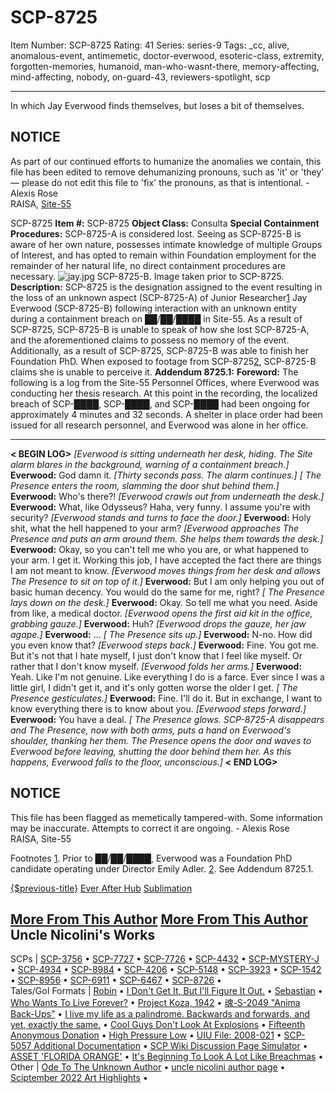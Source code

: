# SCP-8725
Item Number: SCP-8725
Rating: 41
Series: series-9
Tags: _cc, alive, anomalous-event, antimemetic, doctor-everwood, esoteric-class, extremity, forgotten-memories, humanoid, man-who-wasnt-there, memory-affecting, mind-affecting, nobody, on-guard-43, reviewers-spotlight, scp

---

In which Jay Everwood finds themselves, but loses a bit of themselves.
## NOTICE
As part of our continued efforts to humanize the anomalies we contain, this file has been edited to remove dehumanizing pronouns, such as 'it' or 'they' — please do not edit this file to 'fix' the pronouns, as that is intentional.
\- Alexis Rose  
RAISA, [Site-55](/secure-facility-dossier-site-55)
  
  

SCP-8725
**Item #:** SCP-8725
**Object Class:** Consulta
**Special Containment Procedures:** SCP-8725-A is considered lost.
Seeing as SCP-8725-B is aware of her own nature, possesses intimate knowledge of multiple Groups of Interest, and has opted to remain within Foundation employment for the remainder of her natural life, no direct containment procedures are necessary.
![jay.jpg](https://scp-wiki.wdfiles.com/local--files/scp-8725/jay.jpg)
SCP-8725-B. Image taken prior to SCP-8725.
**Description:** SCP-8725 is the designation assigned to the event resulting in the loss of an unknown aspect (SCP-8725-A) of Junior Researcher[1](javascript:;) Jay Everwood (SCP-8725-B) following interaction with an unknown entity during a containment breach on ██/██/████ in Site-55.
As a result of SCP-8725, SCP-8725-B is unable to speak of how she lost SCP-8725-A, and the aforementioned claims to possess no memory of the event. Additionally, as a result of SCP-8725, SCP-8725-B was able to finish her Foundation PhD. When exposed to footage from SCP-8725[2](javascript:;), SCP-8725-B claims she is unable to perceive it.
**Addendum 8725.1:**
**Foreword:** The following is a log from the Site-55 Personnel Offices, where Everwood was conducting her thesis research. At this point in the recording, the localized breach of SCP-████, SCP-████, and SCP-████ had been ongoing for approximately 4 minutes and 32 seconds. A shelter in place order had been issued for all research personnel, and Everwood was alone in her office.
* * *
**< BEGIN LOG>**
_[Everwood is sitting underneath her desk, hiding. The Site alarm blares in the background, warning of a containment breach.]_
**Everwood:** God damn it.
_[Thirty seconds pass. The alarm continues.]_
_[ The Presence enters the room, slamming the door shut behind them.]_
**Everwood:** Who's there?!
_[Everwood crawls out from underneath the desk.]_
**Everwood:** What, like Odysseus? Haha, very funny. I assume you're with security?
_[Everwood stands and turns to face the door.]_
**Everwood:** Holy shit, what the hell happened to your arm?
_[Everwood approaches The Presence and puts an arm around them. She helps them towards the desk.]_
**Everwood:** Okay, so you can't tell me who you are, or what happened to your arm. I get it. Working this job, I have accepted the fact there are things I am not meant to know.
_[Everwood moves things from her desk and allows The Presence to sit on top of it.]_
**Everwood:** But I am only helping you out of basic human decency. You would do the same for me, right?
_[ The Presence lays down on the desk.]_
**Everwood:** Okay. So tell me what you need. Aside from like, a medical doctor.
_[Everwood opens the first aid kit in the office, grabbing gauze.]_
**Everwood:** Huh?
_[Everwood drops the gauze, her jaw agape.]_
**Everwood:** …
_[ The Presence sits up.]_
**Everwood:** N-no. How did you even know that?
_[Everwood steps back.]_
**Everwood:** Fine. You got me. But it's not that I hate myself, I just don't know that I feel like myself. Or rather that I don't know myself.
_[Everwood folds her arms.]_
**Everwood:** Yeah. Like I'm not genuine. Like everything I do is a farce. Ever since I was a little girl, I didn't get it, and it's only gotten worse the older I get.
_[ The Presence gesticulates.]_
**Everwood:** Fine. I'll do it. But in exchange, I want to know everything there is to know about you.
_[Everwood steps forward.]_
**Everwood:** You have a deal.
_[ The Presence glows. SCP-8725-A disappears and The Presence, now with both arms, puts a hand on Everwood's shoulder, thanking her them. The Presence opens the door and waves to Everwood before leaving, shutting the door behind them her. As this happens, Everwood falls to the floor, unconscious.]_
**< END LOG>**
  

## NOTICE
This file has been flagged as memetically tampered-with. Some information may be inaccurate. Attempts to correct it are ongoing.
\- Alexis Rose  
RAISA, Site-55
  

Footnotes
[1](javascript:;). Prior to ██/██/████, Everwood was a Foundation PhD candidate operating under Director Emily Adler.
[2](javascript:;). See Addendum 8725.1.
  
  
  
  

  
  
  
  

[{$previous-title}](/previous-url)
[Ever After Hub](https://scp-wiki.wikidot.com/ever-after-hub)
[Sublimation](https://scp-wiki.wikidot.com/sublimation)
  
  
  
  
  

[More From This Author](javascript:;)
[More From This Author](javascript:;)
Uncle Nicolini's Works  
---  
SCPs |  [SCP-3756](/scp-3756) • [SCP-7727](/scp-7727) • [SCP-7726](/scp-7726) • [SCP-4432](/scp-4432) • [SCP-MYSTERY-J](/scp-mystery-j) • [SCP-4934](/scp-4934) • [SCP-8984](/scp-8984) • [SCP-4206](/scp-4206) • [SCP-5148](/scp-5148) • [SCP-3923](/scp-3923) • [SCP-1542](/scp-1542) • [SCP-8956](/scp-8956) • [SCP-6911](/scp-6911) • [SCP-6467](/scp-6467) • [SCP-8726](/scp-8726) •  
Tales/GoI Formats |  [Robin](/robin) • [I Don't Get It, But I'll Figure It Out.](/coming-out-to-the-woods) • [Sebastian](/sebastian) • [Who Wants To Live Forever?](/who-wants-to-live-forever) • [Project Koza, 1942](/project-koza) • [魂-S-2049 "Anima Back-Ups"](/joicl8kdr) • [I live my life as a palindrome. Backwards and forwards, and yet, exactly the same.](/palindrome) • [Cool Guys Don't Look At Explosions](/cool-guys-dont-look-at-explosions) • [Fifteenth Anonymous Donation](/fifteenth-anonymous-donation) • [High Pressure Low](/high-pressure-low) • [UIU File: 2008-021](/uiu-file-2008-21) • [SCP-5057 Additional Documentation](/the-good-ending) • [SCP Wiki Discussion Page Simulator](/scp-wiki-discussion-page-simulator) • [ASSET 'FLORIDA ORANGE'](/asset-florida-orange) • [It's Beginning To Look A Lot Like Breachmas](/its-beginning-to-look-a-lot-like-breachmas) •  
Other |  [Ode To The Unknown Author](/ode-to-the-unknown-author) • [uncle nicolini author page](/uncle-nicolini-author-page) • [Sciptember 2022 Art Highlights](/sciptember-2022-art) •